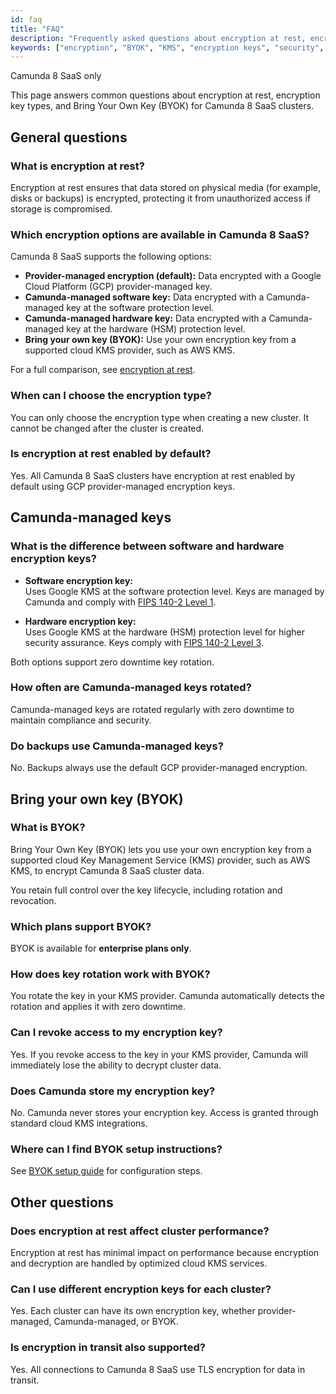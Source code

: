 ```yaml
---
id: faq
title: "FAQ"
description: "Frequently asked questions about encryption at rest, encryption key types, and Bring Your Own Key (BYOK) in Camunda 8 SaaS."
keywords: ["encryption", "BYOK", "KMS", "encryption keys", "security", "FAQ"]
---
```


<span class="badge badge--cloud">Camunda 8 SaaS only</span>

This page answers common questions about encryption at rest, encryption key types, and Bring Your Own Key (BYOK) for Camunda 8 SaaS clusters.

## General questions

### What is encryption at rest?

Encryption at rest ensures that data stored on physical media (for example, disks or backups) is encrypted, protecting it from unauthorized access if storage is compromised.

### Which encryption options are available in Camunda 8 SaaS?

Camunda 8 SaaS supports the following options:

- **Provider-managed encryption (default):** Data encrypted with a Google Cloud Platform (GCP) provider-managed key.
- **Camunda-managed software key:** Data encrypted with a Camunda-managed key at the software protection level.
- **Camunda-managed hardware key:** Data encrypted with a Camunda-managed key at the hardware (HSM) protection level.
- **Bring your own key (BYOK):** Use your own encryption key from a supported cloud KMS provider, such as AWS KMS.

For a full comparison, see [encryption at rest](/components/saas/encryption-at-rest.md).

### When can I choose the encryption type?

You can only choose the encryption type when creating a new cluster. It cannot be changed after the cluster is created.

### Is encryption at rest enabled by default?

Yes. All Camunda 8 SaaS clusters have encryption at rest enabled by default using GCP provider-managed encryption keys.

## Camunda-managed keys

### What is the difference between software and hardware encryption keys?

- **Software encryption key:**  
  Uses Google KMS at the software protection level. Keys are managed by Camunda and comply with [FIPS 140-2 Level 1](https://cloud.google.com/docs/security/key-management-deep-dive#fips_140-2_validation).

- **Hardware encryption key:**  
  Uses Google KMS at the hardware (HSM) protection level for higher security assurance. Keys comply with [FIPS 140-2 Level 3](https://cloud.google.com/docs/security/key-management-deep-dive#fips_140-2_validation).

Both options support zero downtime key rotation.

### How often are Camunda-managed keys rotated?

Camunda-managed keys are rotated regularly with zero downtime to maintain compliance and security.

### Do backups use Camunda-managed keys?

No. Backups always use the default GCP provider-managed encryption.

## Bring your own key (BYOK)

### What is BYOK?

Bring Your Own Key (BYOK) lets you use your own encryption key from a supported cloud Key Management Service (KMS) provider, such as AWS KMS, to encrypt Camunda 8 SaaS cluster data.

You retain full control over the key lifecycle, including rotation and revocation.

### Which plans support BYOK?

BYOK is available for **enterprise plans only**.

### How does key rotation work with BYOK?

You rotate the key in your KMS provider. Camunda automatically detects the rotation and applies it with zero downtime.

### Can I revoke access to my encryption key?

Yes. If you revoke access to the key in your KMS provider, Camunda will immediately lose the ability to decrypt cluster data.

### Does Camunda store my encryption key?

No. Camunda never stores your encryption key. Access is granted through standard cloud KMS integrations.

### Where can I find BYOK setup instructions?

See [BYOK setup guide](/components/saas/byok/aws-kms-setup.md) for configuration steps.

## Other questions

### Does encryption at rest affect cluster performance?

Encryption at rest has minimal impact on performance because encryption and decryption are handled by optimized cloud KMS services.

### Can I use different encryption keys for each cluster?

Yes. Each cluster can have its own encryption key, whether provider-managed, Camunda-managed, or BYOK.

### Is encryption in transit also supported?

Yes. All connections to Camunda 8 SaaS use TLS encryption for data in transit.
